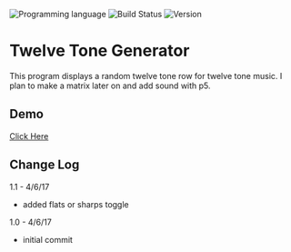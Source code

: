![Programming language](https://img.shields.io/badge/Language-Javascript-black.svg)
![Build Status](https://img.shields.io/badge/Build-Passing-brightgreen.svg)
![Version](https://img.shields.io/badge/Version-1.1-blue.svg?style=flat)

# Twelve Tone Generator
This program displays a random twelve tone row for twelve tone music. I plan to make a matrix later on and add sound with p5.

## Demo
[Click Here](http://manuelvargas.me/Twelve-Tone-Generator/)

## Change Log

1.1 - 4/6/17
* added flats or sharps toggle

1.0 - 4/6/17
* initial commit